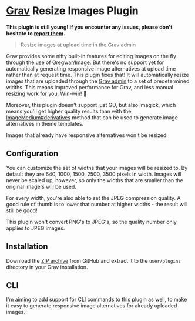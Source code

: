 # [Grav](http://getgrav.org) Resize Images Plugin

**This plugin is still young! If you encounter any issues, please don't hesitate
to [report
them](https://github.com/fredrikekelund/grav-plugin-resize-images/issues).**

> Resize images at upload time in the Grav admin

Grav provides some nifty built-in features for editing images on the fly through
the use of [Gregwar/Image](https://github.com/Gregwar/Image). But there's no
support yet for automatically generating responsive image alternatives at upload
time rather than at request time. This plugin fixes that! It will automatically
resize images that are uploaded through the [Grav
admin](https://github.com/getgrav/grav-plugin-admin) to a set of predetermined
widths. This means improved performance for Grav, and less manual resizing work
for you. Win-win! :tada:

Moreover, this plugin doesn't support just GD, but also Imagick, which means
you'll get higher quality results than with the
[ImageMedium#derivatives](https://learn.getgrav.org/content/media#sizes-with-media-queries)
method that can be used to generate image alternatives in theme templates.

Images that already have responsive alternatives won't be resized.

## Configuration

You can customize the set of widths that your images will be resized to. By
default they are 640, 1000, 1500, 2500, 3500 pixels in width. Images will never
be scaled up, however, so only the widths that are smaller than the original
image's will be used.

For every width, you're also able to set the JPEG compression quality.  A good
rule of thumb is to lower that number at higher widths - the result will still
be good!

This plugin won't convert PNG's to JPEG's, so the quality number only applies to
JPEG images.

## Installation

Download the [ZIP
archive](https://github.com/fredrikekelund/grav-plugin-resize-images/archive/master.zip)
from GitHub and extract it to the `user/plugins` directory in your Grav
installation.

## CLI

I'm aiming to add support for CLI commands to this plugin as well, to make it
easy to generate responsive image alternatives for already uploaded images.
